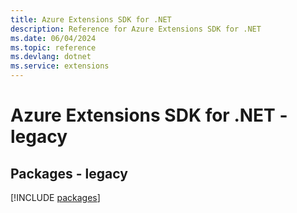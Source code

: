 ```yaml
---
title: Azure Extensions SDK for .NET
description: Reference for Azure Extensions SDK for .NET
ms.date: 06/04/2024
ms.topic: reference
ms.devlang: dotnet
ms.service: extensions
---
```

# Azure Extensions SDK for .NET - legacy
## Packages - legacy
[!INCLUDE [packages](extensions-index.md)]